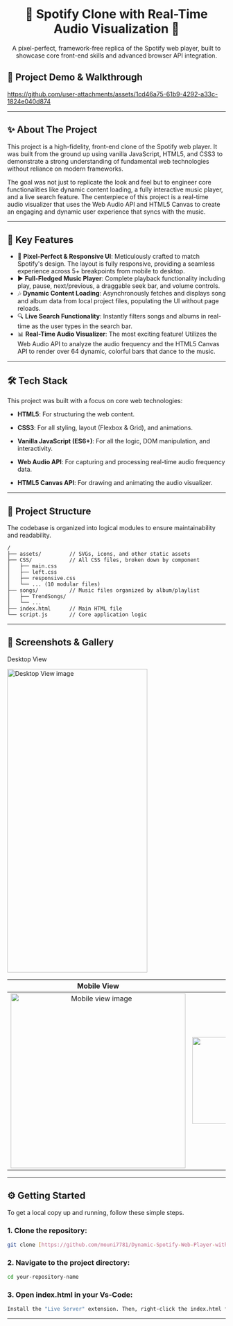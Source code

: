 <div align="center">

# 🎵 Spotify Clone with Real-Time Audio Visualization 🎵

A pixel-perfect, framework-free replica of the Spotify web player, built to showcase core front-end skills and advanced browser API integration.

</div>

## 🎥 Project Demo & Walkthrough
 
https://github.com/user-attachments/assets/1cd46a75-61b9-4292-a33c-1824e040d874

---
## ✨ About The Project
This project is a high-fidelity, front-end clone of the Spotify web player. It was built from the ground up using vanilla JavaScript, HTML5, and CSS3 to demonstrate a strong understanding of fundamental web technologies without reliance on modern frameworks.

The goal was not just to replicate the look and feel but to engineer core functionalities like dynamic content loading, a fully interactive music player, and a live search feature. The centerpiece of this project is a real-time audio visualizer that uses the Web Audio API and HTML5 Canvas to create an engaging and dynamic user experience that syncs with the music.

---

## 🚀 Key Features
- 🎨 **Pixel-Perfect & Responsive UI**: Meticulously crafted to match Spotify's design. The layout is fully responsive, providing a seamless experience across 5+ breakpoints from mobile to desktop.
- ▶️ **Full-Fledged Music Player**: Complete playback functionality including play, pause, next/previous, a draggable seek bar, and volume controls.
- 🎶 **Dynamic Content Loading**: Asynchronously fetches and displays song and album data from local project files, populating the UI without page reloads.
- 🔍 **Live Search Functionality**: Instantly filters songs and albums in real-time as the user types in the search bar.
- 📊 **Real-Time Audio Visualizer**: The most exciting feature! Utilizes the Web Audio API to analyze the audio frequency and the HTML5 Canvas API to render over 64 dynamic, colorful bars that dance to the music.
---
## 🛠️ Tech Stack
This project was built with a focus on core web technologies:

- **HTML5**: For structuring the web content.

- **CSS3**: For all styling, layout (Flexbox & Grid), and animations.

- **Vanilla JavaScript (ES6+)**: For all the logic, DOM manipulation, and interactivity.

- **Web Audio API**: For capturing and processing real-time audio frequency data.

- **HTML5 Canvas API**: For drawing and animating the audio visualizer.

---
## 📂 Project Structure
The codebase is organized into logical modules to ensure maintainability and readability.

```
/
├── assets/         // SVGs, icons, and other static assets
├── CSS/            // All CSS files, broken down by component
│   ├── main.css
│   ├── left.css
│   ├── responsive.css
│   └── ... (10 modular files)
├── songs/          // Music files organized by album/playlist
│   ├── TrendSongs/
│   └── ...
├── index.html      // Main HTML file
└── script.js       // Core application logic
```

---
## 📸 Screenshots & Gallery

Desktop View

<img width="80%" height="700" alt="Desktop View image" src="https://github.com/user-attachments/assets/fcdf9805-08e8-41f7-bf29-853a51d092da" />

| Mobile View | Audio Visualizer in Action |
| :---: | :---: |
| <img width="403" alt="Mobile view image" src="https://github.com/user-attachments/assets/961f3fef-41dd-4a1e-8eca-88d43a2b1219"> | <img width="403" height="200" alt="Audio visual image " src="https://github.com/user-attachments/assets/83fc31ed-f650-43dd-ac15-9fe61aba9caf"> |

---
## ⚙️ Getting Started
To get a local copy up and running, follow these simple steps.

### 1. Clone the repository:
```sh
git clone [https://github.com/mouni7781/Dynamic-Spotify-Web-Player-with-Real-Time-Audio-Visualization.git](https://github.com/mouni7781/Dynamic-Spotify-Web-Player-with-Real-Time-Audio-Visualization.git)
```

### 2. Navigate to the project directory:
```sh
cd your-repository-name
```

### 3. Open index.html in your Vs-Code:
```sh
Install the "Live Server" extension. Then, right-click the index.html file and choose "Open with Live Server".
```

---
